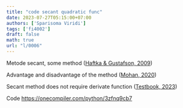```yaml
---
title: "code secant quadratic func"
date: 2023-07-27T05:15:00+07:00
authors: ['Sparisoma Viridi']
tags: ['fi4002']
draft: false
math: true
url: "l/0006"
---
```

Metode secant, some method ([Haftka & Gustafson, 2009](https://mae.ufl.edu/haftka/numerical/Lectures/Chapter6rev1.pdf))

Advantage and disadvantage of the method ([Mohan, 2020](https://www.geeksforgeeks.org/secant-method-of-numerical-analysis/))

Secant method does not require derivate function ([Testbook, 2023](https://testbook.com/maths/secant-method))

Code https://onecompiler.com/python/3zfnq9cb7

